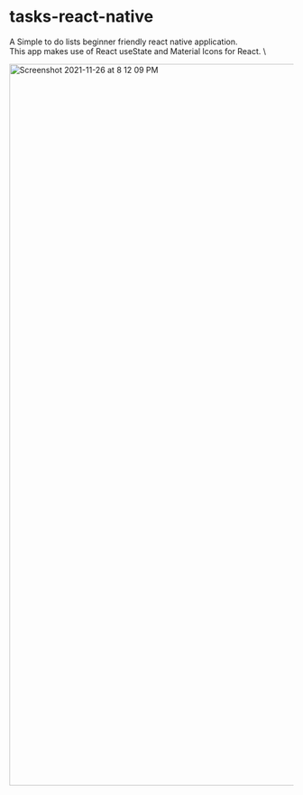 # tasks-react-native
A Simple to do lists beginner friendly react native application. \
This app makes use of React useState and Material Icons for React. \

<img width="1278" alt="Screenshot 2021-11-26 at 8 12 09 PM" src="https://user-images.githubusercontent.com/80385434/143582154-58691548-f427-4a97-9aa1-ee5c176c94c4.png">
